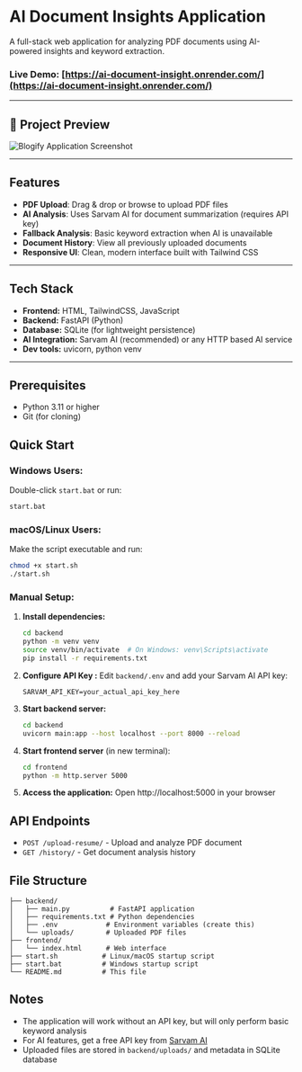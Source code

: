 # AI Document Insights Application

A full-stack web application for analyzing PDF documents using AI-powered insights and keyword extraction.

### **Live Demo**: [https://ai-document-insight.onrender.com/](https://ai-document-insight.onrender.com/)

---

## 📸 Project Preview

![Blogify Application Screenshot](https://github.com/user-attachments/assets/0fd00664-0cab-4df0-ba22-e78f4ab81c19)

---
## Features

- **PDF Upload**: Drag & drop or browse to upload PDF files
- **AI Analysis**: Uses Sarvam AI for document summarization (requires API key)
- **Fallback Analysis**: Basic keyword extraction when AI is unavailable
- **Document History**: View all previously uploaded documents
- **Responsive UI**: Clean, modern interface built with Tailwind CSS
---

##  Tech Stack

- **Frontend:** HTML, TailwindCSS, JavaScript  
- **Backend:** FastAPI (Python)  
- **Database:** SQLite (for lightweight persistence)  
- **AI Integration:** Sarvam AI (recommended) or any HTTP based AI service  
- **Dev tools:** uvicorn, python venv

---
## Prerequisites

- Python 3.11 or higher
- Git (for cloning)

## Quick Start

### Windows Users:
Double-click `start.bat` or run:
```bash
start.bat
```

### macOS/Linux Users:
Make the script executable and run:
```bash
chmod +x start.sh
./start.sh
```

### Manual Setup:

1. **Install dependencies:**
   ```bash
   cd backend
   python -m venv venv
   source venv/bin/activate  # On Windows: venv\Scripts\activate
   pip install -r requirements.txt
   ```

2. **Configure API Key :**
   Edit `backend/.env` and add your Sarvam AI API key:
   ```
   SARVAM_API_KEY=your_actual_api_key_here
   ```

3. **Start backend server:**
   ```bash
   cd backend
   uvicorn main:app --host localhost --port 8000 --reload
   ```

4. **Start frontend server** (in new terminal):
   ```bash
   cd frontend
   python -m http.server 5000
   ```

5. **Access the application:**
   Open http://localhost:5000 in your browser

## API Endpoints

- `POST /upload-resume/` - Upload and analyze PDF document
- `GET /history/` - Get document analysis history

## File Structure

```
├── backend/
│   ├── main.py          # FastAPI application
│   ├── requirements.txt # Python dependencies
│   ├── .env            # Environment variables (create this)
│   └── uploads/        # Uploaded PDF files
├── frontend/
│   └── index.html      # Web interface
├── start.sh           # Linux/macOS startup script
├── start.bat          # Windows startup script
└── README.md          # This file
```

## Notes

- The application will work without an API key, but will only perform basic keyword analysis
- For AI features, get a free API key from [Sarvam AI](https://sarvam.ai)
- Uploaded files are stored in `backend/uploads/` and metadata in SQLite database
